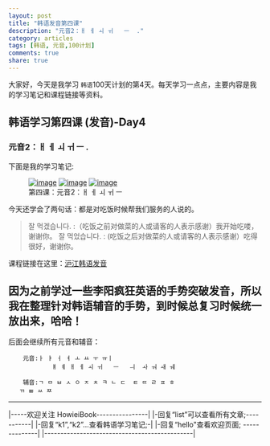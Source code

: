```yaml
---
layout: post
title: "韩语发音第四课"
description: "元音2：ㅐ ㅔ ㅚ ㅟ   ㅡ  ."
category: articles
tags: [韩语, 元音,100计划]
comments: true
share: true
---
```


大家好，今天是我学习 `韩语`100天计划的第4天。每天学习一点点，主要内容是我的学习笔记和课程链接等资料。

## 韩语学习第四课 (发音)-Day4

### 元音2：ㅐ ㅔ ㅚ ㅟ   ㅡ .


下面是我的学习笔记:

<figure class="third">
    <a href="../../images/k4-1.jpg"><img src="../../images/k4-1.jpg" alt="image"></a>
    <a href="../../images/k4-2.jpg"><img src="../../images/k4-2.jpg" alt="image"></a>
    <a href="../../images/k4-3.jpg"><img src="../../images/k4-3.jpg" alt="image"></a>
    <figcaption>第四课：元音2：ㅐ ㅔ ㅚ ㅟ   ㅡ  </figcaption>
</figure>

今天还学会了两句话：都是对吃饭时候帮我们服务的人说的。
> 잘 먹겠습니다. :（吃饭之前对做菜的人或请客的人表示感谢）我开始吃喽，谢谢你。
> 잘 먹었습니다. : (吃饭之后对做菜的人或请客的人表示感谢）吃得很好，谢谢你。

课程链接在这里：[沪江韩语发音](http://study.163.com/course/introduction/232009.htm#/courseDetail)

因为之前学过一些李阳疯狂英语的手势突破发音，所以我在整理针对韩语辅音的手势，到时候总复习时候统一放出来，哈哈！
-----------------------
后面会继续所有元音和辅音：

        元音:ㅏ ㅑ ㅓ ㅕ ㅗ ㅛ ㅜ ㅠㅣ 
                ㅒ ㅖ ㅐ ㅔ ㅚ ㅟ   ㅡ   ㅢ  ㅘ ㅝ ㅙ ㅞ

        辅音:ㄱ ㅁ ㅂ ㅅ ㅇ ㅈ ㅊ ㅋ ㄴ ㄷ  ㅌ ㄸ ㄹ ㅍ ㅎ
       ㄲ ㅃ ㅆ ㅉ

-------------------------------------
     
|-----欢迎关注 HowieiBook----------------|
|-回复“list”可以查看所有文章;-----------|
|-回复“k1”,“k2”...查看韩语学习笔记;-|
|-回复“hello"查看欢迎页面; --------------|
|----------------------------------------------|